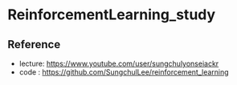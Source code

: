 ReinforcementLearning_study
========================

## Reference

- lecture: <https://www.youtube.com/user/sungchulyonseiackr>
- code : <https://github.com/SungchulLee/reinforcement_learning>
